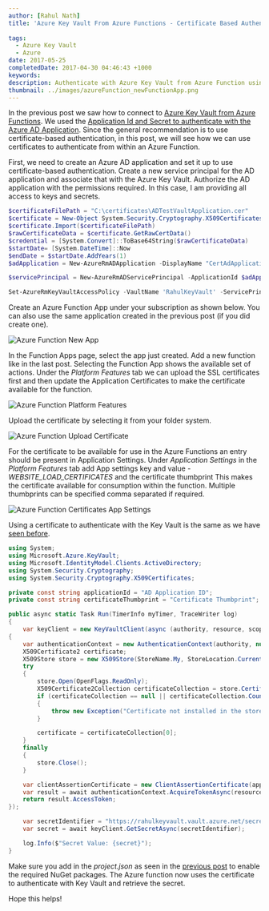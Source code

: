 ```yaml
---
author: [Rahul Nath]
title: 'Azure Key Vault From Azure Functions - Certificate Based Authentication'
  
tags:
  - Azure Key Vault
  - Azure
date: 2017-05-25
completedDate: 2017-04-30 04:46:43 +1000
keywords:
description: Authenticate with Azure Key Vault from Azure Function using Certificates
thumbnail: ../images/azureFunction_newFunctionApp.png
---
```


In the previous post we saw how to connect to [Azure Key Vault from Azure Functions](/blog/azure-key-vault-from-azure-functions/). We used the [Application Id and Secret to authenticate with the Azure AD Application](http://www.rahulpnath.com/blog/authenticating-a-client-application-with-azure-key-vault/). Since the general recommendation is to use certificate-based authentication, in this post, we will see how we can use certificates to authenticate from within an Azure Function.

First, we need to create an Azure AD application and set it up to use certificate-based authentication. Create a new service principal for the AD application and associate that with the Azure Key Vault. Authorize the AD application with the permissions required. In this case, I am providing all access to keys and secrets.

```powershell
$certificateFilePath = "C:\certificates\ADTestVaultApplication.cer"
$certificate = New-Object System.Security.Cryptography.X509Certificates.X509Certificate2
$certificate.Import($certificateFilePath)
$rawCertificateData = $certificate.GetRawCertData()
$credential = [System.Convert]::ToBase64String($rawCertificateData)
$startDate= [System.DateTime]::Now
$endDate = $startDate.AddYears(1)
$adApplication = New-AzureRmADApplication -DisplayName "CertAdApplication" -HomePage  "http://www.test.com" -IdentifierUris "http://www.test.com" -CertValue $credential  -StartDate $startDate -EndDate $endDate

$servicePrincipal = New-AzureRmADServicePrincipal -ApplicationId $adApplication.ApplicationId

Set-AzureRmKeyVaultAccessPolicy -VaultName 'RahulKeyVault' -ServicePrincipalName $servicePrincipal.ServicePrincipalNames[0] -PermissionsToSecrets all -PermissionToKeys all
```

Create an Azure Function App under your subscription as shown below. You can also use the same application created in the previous post (if you did create one).

<img src="../images/azureFunction_newFunctionApp.png" alt="Azure Function New App" class="center" />

In the Function Apps page, select the app just created. Add a new function like in the last post. Selecting the Function App shows the available set of actions. Under the _Platform Features_ tab we can upload the SSL certificates first and then update the Application Certificates to make the certificate available for the function.

<img src="../images/azureFunction_PlatformFeatures.png" alt="Azure Function Platform Features" class="center" />

Upload the certificate by selecting it from your folder system.

<img src="../images/azureFunction_addCertificate.png" alt="Azure Function Upload Certificate" class="center" />

For the certificate to be available for use in the Azure Functions an entry should be present in Application Settings. Under _Application Settings_ in the _Platform Features_ tab add App settings key and value - _WEBSITE_LOAD_CERTIFICATES_ and the certificate thumbprint This makes the certificate available for consumption within the function. Multiple thumbprints can be specified comma separated if required.

<img src="../images/azureFunction_AppSetting.png" alt="Azure Function Certificates App Settings" class="center" />

Using a certificate to authenticate with the Key Vault is the same as we have [seen before](http://www.rahulpnath.com/blog/authenticating-a-client-application-with-azure-key-vault/).

```csharp
using System;
using Microsoft.Azure.KeyVault;
using Microsoft.IdentityModel.Clients.ActiveDirectory;
using System.Security.Cryptography;
using System.Security.Cryptography.X509Certificates;

private const string applicationId = "AD Application ID";
private const string certificateThumbprint = "Certificate Thumbprint";

public async static Task Run(TimerInfo myTimer, TraceWriter log)
{
    var keyClient = new KeyVaultClient(async (authority, resource, scope) =>
{
    var authenticationContext = new AuthenticationContext(authority, null);
    X509Certificate2 certificate;
    X509Store store = new X509Store(StoreName.My, StoreLocation.CurrentUser);
    try
    {
        store.Open(OpenFlags.ReadOnly);
        X509Certificate2Collection certificateCollection = store.Certificates.Find(X509FindType.FindByThumbprint, certificateThumbprint, false);
        if (certificateCollection == null || certificateCollection.Count == 0)
        {
            throw new Exception("Certificate not installed in the store");
        }

        certificate = certificateCollection[0];
    }
    finally
    {
        store.Close();
    }

    var clientAssertionCertificate = new ClientAssertionCertificate(applicationId, certificate);
    var result = await authenticationContext.AcquireTokenAsync(resource, clientAssertionCertificate);
    return result.AccessToken;
});

    var secretIdentifier = "https://rahulkeyvault.vault.azure.net/secrets/mySecretName";
    var secret = await keyClient.GetSecretAsync(secretIdentifier);

    log.Info($"Secret Value: {secret}");
}
```

Make sure you add in the _project.json_ as seen in the [previous post](/blog/azure-key-vault-from-azure-functions/) to enable the required NuGet packages. The Azure function now uses the certificate to authenticate with Key Vault and retrieve the secret.

Hope this helps!
